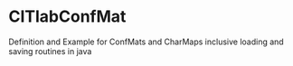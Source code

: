 # CITlabConfMat
Definition and Example for ConfMats and CharMaps inclusive loading and saving routines in java

